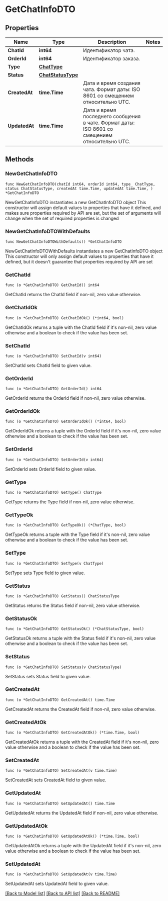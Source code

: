 # GetChatInfoDTO

## Properties

Name | Type | Description | Notes
------------ | ------------- | ------------- | -------------
**ChatId** | **int64** | Идентификатор чата. | 
**OrderId** | **int64** | Идентификатор заказа. | 
**Type** | [**ChatType**](ChatType.md) |  | 
**Status** | [**ChatStatusType**](ChatStatusType.md) |  | 
**CreatedAt** | **time.Time** | Дата и время создания чата.  Формат даты: ISO 8601 со смещением относительно UTC.  | 
**UpdatedAt** | **time.Time** | Дата и время последнего сообщения в чате.  Формат даты: ISO 8601 со смещением относительно UTC.  | 

## Methods

### NewGetChatInfoDTO

`func NewGetChatInfoDTO(chatId int64, orderId int64, type_ ChatType, status ChatStatusType, createdAt time.Time, updatedAt time.Time, ) *GetChatInfoDTO`

NewGetChatInfoDTO instantiates a new GetChatInfoDTO object
This constructor will assign default values to properties that have it defined,
and makes sure properties required by API are set, but the set of arguments
will change when the set of required properties is changed

### NewGetChatInfoDTOWithDefaults

`func NewGetChatInfoDTOWithDefaults() *GetChatInfoDTO`

NewGetChatInfoDTOWithDefaults instantiates a new GetChatInfoDTO object
This constructor will only assign default values to properties that have it defined,
but it doesn't guarantee that properties required by API are set

### GetChatId

`func (o *GetChatInfoDTO) GetChatId() int64`

GetChatId returns the ChatId field if non-nil, zero value otherwise.

### GetChatIdOk

`func (o *GetChatInfoDTO) GetChatIdOk() (*int64, bool)`

GetChatIdOk returns a tuple with the ChatId field if it's non-nil, zero value otherwise
and a boolean to check if the value has been set.

### SetChatId

`func (o *GetChatInfoDTO) SetChatId(v int64)`

SetChatId sets ChatId field to given value.


### GetOrderId

`func (o *GetChatInfoDTO) GetOrderId() int64`

GetOrderId returns the OrderId field if non-nil, zero value otherwise.

### GetOrderIdOk

`func (o *GetChatInfoDTO) GetOrderIdOk() (*int64, bool)`

GetOrderIdOk returns a tuple with the OrderId field if it's non-nil, zero value otherwise
and a boolean to check if the value has been set.

### SetOrderId

`func (o *GetChatInfoDTO) SetOrderId(v int64)`

SetOrderId sets OrderId field to given value.


### GetType

`func (o *GetChatInfoDTO) GetType() ChatType`

GetType returns the Type field if non-nil, zero value otherwise.

### GetTypeOk

`func (o *GetChatInfoDTO) GetTypeOk() (*ChatType, bool)`

GetTypeOk returns a tuple with the Type field if it's non-nil, zero value otherwise
and a boolean to check if the value has been set.

### SetType

`func (o *GetChatInfoDTO) SetType(v ChatType)`

SetType sets Type field to given value.


### GetStatus

`func (o *GetChatInfoDTO) GetStatus() ChatStatusType`

GetStatus returns the Status field if non-nil, zero value otherwise.

### GetStatusOk

`func (o *GetChatInfoDTO) GetStatusOk() (*ChatStatusType, bool)`

GetStatusOk returns a tuple with the Status field if it's non-nil, zero value otherwise
and a boolean to check if the value has been set.

### SetStatus

`func (o *GetChatInfoDTO) SetStatus(v ChatStatusType)`

SetStatus sets Status field to given value.


### GetCreatedAt

`func (o *GetChatInfoDTO) GetCreatedAt() time.Time`

GetCreatedAt returns the CreatedAt field if non-nil, zero value otherwise.

### GetCreatedAtOk

`func (o *GetChatInfoDTO) GetCreatedAtOk() (*time.Time, bool)`

GetCreatedAtOk returns a tuple with the CreatedAt field if it's non-nil, zero value otherwise
and a boolean to check if the value has been set.

### SetCreatedAt

`func (o *GetChatInfoDTO) SetCreatedAt(v time.Time)`

SetCreatedAt sets CreatedAt field to given value.


### GetUpdatedAt

`func (o *GetChatInfoDTO) GetUpdatedAt() time.Time`

GetUpdatedAt returns the UpdatedAt field if non-nil, zero value otherwise.

### GetUpdatedAtOk

`func (o *GetChatInfoDTO) GetUpdatedAtOk() (*time.Time, bool)`

GetUpdatedAtOk returns a tuple with the UpdatedAt field if it's non-nil, zero value otherwise
and a boolean to check if the value has been set.

### SetUpdatedAt

`func (o *GetChatInfoDTO) SetUpdatedAt(v time.Time)`

SetUpdatedAt sets UpdatedAt field to given value.



[[Back to Model list]](../README.md#documentation-for-models) [[Back to API list]](../README.md#documentation-for-api-endpoints) [[Back to README]](../README.md)


